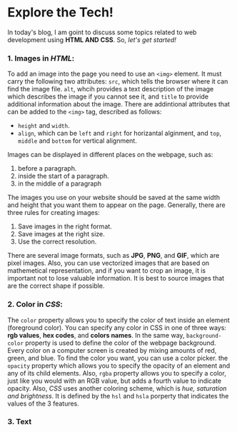 # Explore the Tech!

In today's blog, I am goint to discuss some topics related to web development using **HTML AND CSS**. So, _let's get started!_

### 1. Images in _HTML_:
To add an image into the page you need to use an `<img>` element. It must carry the following two attributes: `src`, which tells the browser where it can find the image file. `alt`, whcih provides a text description of the image which describes the image if you cannot see it, and `title` to provide additional information about the image. There are addintional attributes that can be added to the `<img>` tag, described as follows:
* `height` and `width`.
* `align`, which can be `left` and `right` for horizantal alginment, and `top`, `middle` and `bottom` for vertical alignment.

Images can be displayed in different places on the webpage, such as:
1. before a paragraph.
2. inside the start of a paragraph.
3. in the middle of a paragraph

The images you use on your website should be saved at the same width and height that you want them to appear on the page. Generally, there are three rules for creating images:
1. Save images in the right format.
2. Save images at the right size.
3. Use the correct resolution.

There are several image formats, such as **JPG**, **PNG**, and **GIF**, which are pixel images. Also, you can use vectorized images that are based on mathemetical representation, and if you want to crop an image, it is important not to lose valuable information. It is best to source
images that are the correct shape if possible.

### 2. Color in _CSS_:
The `color` property allows you to specify the color of text inside an element (foreground color). You can specify any color in CSS in one of three ways: **rgb values**, **hex codes**, and **colors names**. In the same way, `background-color` property is used to define the color of the webpage background. 
Every color on a computer screen is created by mixing amounts of red, green, and blue. To find the color you want, you can use a color picker. the `opacity`
property which allows you to specify the opacity of an element and any of its child elements. Also, `rgba` property allows you to specify a color, just like you would with an RGB value, but adds a fourth value to indicate opacity.
Also, _CSS_ uses another coloring scheme, which is _hue, saturation and brightness_. It is defined by the `hsl` and `hsla` porperty that indicates the values of the 3 features. 
### 3. Text

